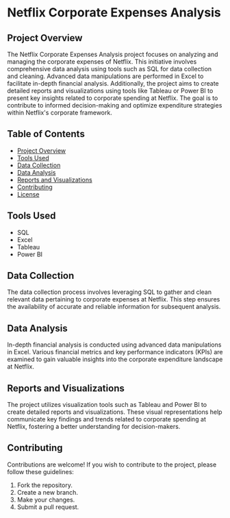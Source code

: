 # Netflix Corporate Expenses Analysis

## Project Overview

The Netflix Corporate Expenses Analysis project focuses on analyzing and managing the corporate expenses of Netflix. This initiative involves comprehensive data analysis using tools such as SQL for data collection and cleaning. Advanced data manipulations are performed in Excel to facilitate in-depth financial analysis. Additionally, the project aims to create detailed reports and visualizations using tools like Tableau or Power BI to present key insights related to corporate spending at Netflix. The goal is to contribute to informed decision-making and optimize expenditure strategies within Netflix's corporate framework.

## Table of Contents

- [Project Overview](#project-overview)
- [Tools Used](#tools-used)
- [Data Collection](#data-collection)
- [Data Analysis](#data-analysis)
- [Reports and Visualizations](#reports-and-visualizations)
- [Contributing](#contributing)
- [License](#license)

## Tools Used

- SQL
- Excel
- Tableau
- Power BI

## Data Collection

The data collection process involves leveraging SQL to gather and clean relevant data pertaining to corporate expenses at Netflix. This step ensures the availability of accurate and reliable information for subsequent analysis.

## Data Analysis

In-depth financial analysis is conducted using advanced data manipulations in Excel. Various financial metrics and key performance indicators (KPIs) are examined to gain valuable insights into the corporate expenditure landscape at Netflix.

## Reports and Visualizations

The project utilizes visualization tools such as Tableau and Power BI to create detailed reports and visualizations. These visual representations help communicate key findings and trends related to corporate spending at Netflix, fostering a better understanding for decision-makers.

## Contributing

Contributions are welcome! If you wish to contribute to the project, please follow these guidelines:
1. Fork the repository.
2. Create a new branch.
3. Make your changes.
4. Submit a pull request.

